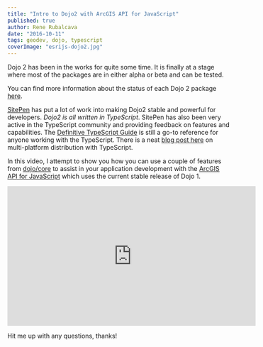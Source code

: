 ```yaml
---
title: "Intro to Dojo2 with ArcGIS API for JavaScript"
published: true
author: Rene Rubalcava
date: "2016-10-11"
tags: geodev, dojo, typescript
coverImage: "esrijs-dojo2.jpg"
---
```


Dojo 2 has been in the works for quite some time. It is finally at a stage where most of the packages are in either alpha or beta and can be tested.

You can find more information about the status of each Dojo 2 package [here](https://github.com/dojo/meta#status).

[SitePen](https://www.sitepen.com/) has put a lot of work into making Dojo2 stable and powerful for developers. _Dojo2 is all written in TypeScript_. SitePen has also been very active in the TypeScript community and providing feedback on features and capabilities. The [Definitive TypeScript Guide](https://www.sitepen.com/blog/2013/12/31/definitive-guide-to-typescript/) is still a go-to reference for anyone working with the TypeScript. There is a neat [blog post here](https://www.sitepen.com/blog/2015/06/01/multi-platform-distribution-with-typescript/) on multi-platform distribution with TypeScript.

In this video, I attempt to show you how you can use a couple of features from [dojo/core](https://github.com/dojo/core) to assist in your application development with the [ArcGIS API for JavaScript](https://developers.arcgis.com/javascript/) which uses the current stable release of Dojo 1.

<iframe width="560" height="315" src="https://www.youtube.com/embed/gvGpIUI7MMY" frameborder="0" allowfullscreen></iframe>

Hit me up with any questions, thanks!
